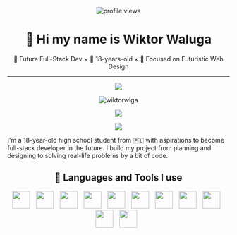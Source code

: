 <p align="center">
  <img src="https://komarev.com/ghpvc/?username=wiktorwlga&label=Profile%20views&color=0e75b6&style=flat" alt="profile views" />
</p>
<h1 align="center"> 🌊 Hi my name is Wiktor Waluga </h1>
<p align="center"> 🧠 Future Full-Stack Dev × 🌱 18-years-old × 🚀 Focused on Futuristic Web Design</p>

---
<p align="center">
<img align="center" src="https://github-readme-stats.vercel.app/api?username=wiktorwlga&show_icons=true&theme=github_dark" /> 
</p>
<p align="center">
  <img align="center" src="https://github-trophies.vercel.app/?username=wiktorwlga&column=8&theme=algolia&rank=SECRET,SSS,SS,S,AAA,AA,A,B,C" alt="wiktorwlga" />
</p>
<p align="center">
<img align"center" src="https://github-readme-streak-stats-eight.vercel.app/?user=wiktorwlga&theme=github-dark-blue&card_width=500" />
</p>

<p align="center"> 
  <img align"center" src="https://github-readme-stats.vercel.app/api/top-langs/?username=wiktorwlga&show_icons=true&theme=github_dark" />
</p>
I'm a 18-year-old high school student from 🇵🇱 with aspirations to become full-stack developer in the future. I build my project from planning and designing to solving real-life problems by a bit of code.

<h2 align="center">📘 Languages and Tools I use</h2>
<p align="center">
<img width="40px" style="padding-right: 10px;" src="https://cdn.jsdelivr.net/gh/devicons/devicon/icons/html5/html5-plain.svg" />
<img width="40px" style="padding-right: 10px;" src="https://cdn.jsdelivr.net/gh/devicons/devicon/icons/css3/css3-plain.svg" />
<img width="40px" style="padding-right: 10px;" src="https://cdn.jsdelivr.net/gh/devicons/devicon/icons/javascript/javascript-plain.svg"/>
<img width="40px" style="padding-right: 10px;" src="https://cdn.jsdelivr.net/gh/devicons/devicon/icons/typescript/typescript-plain.svg"/>
<img width="40px" style="padding-right: 10px;" src="https://cdn.jsdelivr.net/gh/devicons/devicon/icons/react/react-original.svg" />
<img width="40px" style="padding-right: 10px;" src="https://cdn.jsdelivr.net/gh/devicons/devicon/icons/linux/linux-original.svg" />
<img width="40px" style="padding-right: 10px;" src="https://cdn.jsdelivr.net/gh/devicons/devicon/icons/bash/bash-original.svg" />
<img width="40px" style="padding-right: 10px;" src="https://cdn.jsdelivr.net/gh/devicons/devicon/icons/nodejs/nodejs-original.svg" />
<img width="40px" style="padding-right: 10px;" src="https://cdn.jsdelivr.net/gh/devicons/devicon/icons/python/python-plain.svg" />
<img width="40px" style="padding-right: 10px;" src="https://cdn.jsdelivr.net/gh/devicons/devicon/icons/git/git-original.svg" />
<img width="40px" style="padding-right: 10px;" src="https://cdn.jsdelivr.net/gh/devicons/devicon/icons/github/github-original.svg" />
</p>

